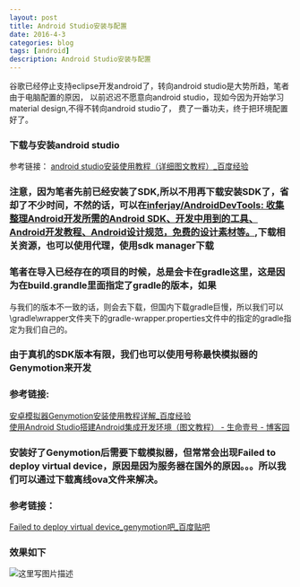 ```yaml
---
layout: post
title: Android Studio安装与配置
date: 2016-4-3
categories: blog
tags: [android]
description: Android Studio安装与配置
---
```


  谷歌已经停止支持eclipse开发android了，转向android studio是大势所趋，笔者由于电脑配置的原因，
  以前迟迟不愿意向android studio，现如今因为开始学习material design,不得不转向android studio了，
  费了一番功夫，终于把环境配置好了。

### 下载与安装android studio
  参考链接：
  [android studio安装使用教程（详细图文教程）_百度经验](http://jingyan.baidu.com/article/ad310e80a9328a1849f49e30.html)

### 注意，因为笔者先前已经安装了SDK,所以不用再下载安装SDK了，省却了不少时间，不然的话，可以在[inferjay/AndroidDevTools: 收集整理Android开发所需的Android SDK、开发中用到的工具、Android开发教程、Android设计规范，免费的设计素材等。](https://github.com/inferjay/AndroidDevTools),下载相关资源，也可以使用代理，使用sdk manager下载


### 笔者在导入已经存在的项目的时候，总是会卡在gradle这里，这是因为在build.grandle里面指定了gradle的版本，如果
与我们的版本不一致的话，则会去下载，但国内下载gradle巨慢，所以我们可以\gradle\wrapper文件夹下的gradle-wrapper.properties文件中的指定的gradle指定为我们自己的。

### 由于真机的SDK版本有限，我们也可以使用号称最快模拟器的Genymotion来开发
### 参考链接:  
[安卓模拟器Genymotion安装使用教程详解_百度经验](http://jingyan.baidu.com/article/3ea51489e7d8bd52e61bba36.html)  
[使用Android Studio搭建Android集成开发环境（图文教程） - 生命壹号 - 博客园](http://www.cnblogs.com/smyhvae/p/4022844.html)

### 安装好了Genymotion后需要下载模拟器，但常常会出现Failed to deploy virtual device，原因是因为服务器在国外的原因。。。所以我们可以通过下载离线ova文件来解决。   

### 参考链接：  
[Failed to deploy virtual device_genymotion吧_百度贴吧](http://tieba.baidu.com/p/4297513918)

### 效果如下  

![这里写图片描述](http://img.blog.csdn.net/20160403153655621)












